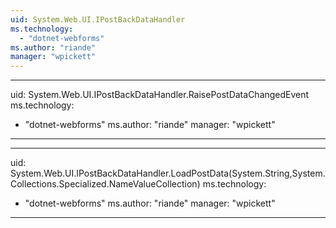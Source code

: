 ```yaml
---
uid: System.Web.UI.IPostBackDataHandler
ms.technology: 
  - "dotnet-webforms"
ms.author: "riande"
manager: "wpickett"
---
```


---
uid: System.Web.UI.IPostBackDataHandler.RaisePostDataChangedEvent
ms.technology: 
  - "dotnet-webforms"
ms.author: "riande"
manager: "wpickett"
---

---
uid: System.Web.UI.IPostBackDataHandler.LoadPostData(System.String,System.Collections.Specialized.NameValueCollection)
ms.technology: 
  - "dotnet-webforms"
ms.author: "riande"
manager: "wpickett"
---
